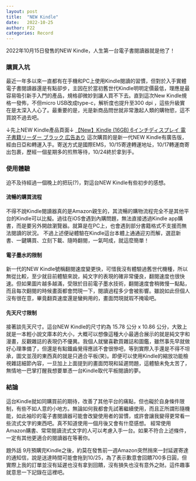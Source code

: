 ```yaml
---
layout: post
title:  "NEW Kindle"
date:   2022-10-25
author: F22
categories: Record
---
```


2022年10月15日發售的NEW Kindle，人生第一台電子書閱讀器就是他了！

### 購買入坑
最近一年多以來一直都有在手機和PC上使用Kindle閱讀的習慣，但對於入手實體電子書閱讀器還是有點卻步，主因在於當初舊世代Kindle明明定價最低，理應是最容易吸引新手入門的產品，規格卻微妙到讓人買不下去。直到這次New Kindle規格一發佈，不但micro USB改成type-c，解析度也提升至300 dpi ，這些升級實在是太深入人心了。最重要的是，光是新商品問世就非常激起人類的購物慾，這不買說不過去吧。

↓先上NEW Kindle產品頁面↓
[【New】Kindle (16GB) 6インチディスプレイ 電子書籍リーダー ブラック 広告あり](https://www.amazon.co.jp/gp/product/B09SWTXTNV/)
這次購買的是新一代NEW Kindle有廣告版，經由日亞和轉運入手。寄送方式是國際EMS，10/15寄達轉運地址，10/17轉運商寄出包裹，歷經一個星期多的煎熬等待，10/24終於拿到手。

### 使用體驗
迫不及待經過一個晚上的把玩(?)，對這台NEW Kindle有些初步的感想。
#### 流暢的購買流程
不得不說Kindle閱讀器真的是Amazon親生的，其流暢的購物流程完全不是其他平台的Kindle可以比擬。過往在iOS會遇到內購問題，無法直接透過Kindle app購書，而是要另外開啟瀏覽器。就算是在PC上，也會遇到部分書籍格式不支援而無法閱讀的狀況。
不過上述便祕體驗在Kindle這台本體上通通迎刃而解，選逛新書、一鍵購買、立刻下載、隨時翻閱，一氣呵成，就這麼簡單！
#### 電子墨水的限制
新一代的NEW Kindle號稱翻閱速度變更快，可惜我沒有體驗過舊世代機種，所以無從比較，至少就目前體驗來說，純文字的表現的確非常優良，翻閱速度也很快速。但如果圖片越多越滿，受限於目前電子墨水技術，翻閱速度會稍微慢一點點，而且每次翻閱的時候畫面都會閃現一下，閱讀過程多少會被影響。雖說如此但個人沒有很在意，畢竟翻頁速度還是蠻夠用的，畫面閃現就瑕不掩瑜吧。
#### 先天尺寸限制
接著談先天尺寸。這台NEW Kindle的尺寸約為 15.78 公分 x 10.86 公分，大致上就是一本輕小說文庫本的大小，大概可以想像這種大小最適合展示的就是純文字和漫畫，反觀雜誌的表現仍不優異。我個人就蠻喜歡買雜誌和圖鑑，雖然事先早就做好心理準備了，但還是有點鐵齒覺得應該不會很慘吧，等到實際入手還是不得不坦承，圖文並茂的東西真的就是只適合平板(笑)。即便可以使用Kindle的縮放功能檢視雜誌細節內容，一旦加上上面提到的畫面閃現和延遲問題，這體驗未免太苦了，無情地一巴掌打醒我想要單憑一台Kindle取代平板閱讀的夢。

### 結論
這台Kindle就如同購買前的期待，改善了其他平台的痛點，但也礙於自身條件限制，有些不如人意的小地方。無論如何我都會先試著繼續使用，而且正所謂形隨機能，如此袖珍的電子書閱讀器可能會改變使用者的習慣，或許會讓我變得更常看一些流式文字的東西吧。真不知道使用一個月後又會有什麼感想。
經常使用Amazon購書、常常閱讀流式文字的人可以考慮入手一台。如果不符合上述條件，一定有其他更適合的閱讀器在等著你。

題外話
9月預購完Kindle之後，約莫在發售前一週Amazon突然捎來一封延遲寄達的通知信，說是送達時間可能會拖到10/25，為了表示歉意會回饋700多日圓，但實際上我的訂單並沒有延遲也沒有拿到回饋，沒有損失也沒有意外之財。這件趣事就意思一下記錄在這裡吧。
